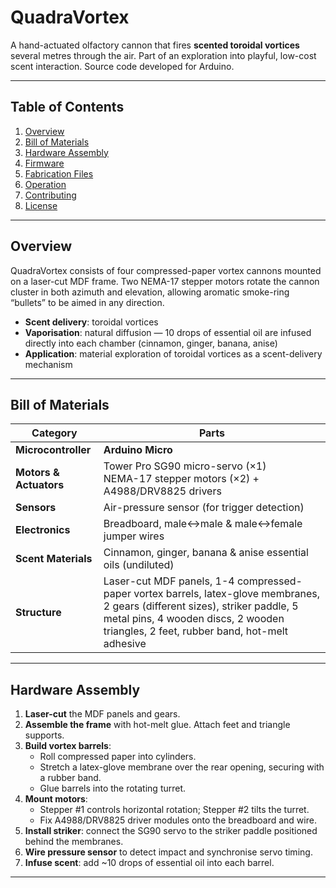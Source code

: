 # QuadraVortex

A hand-actuated olfactory cannon that fires **scented toroidal vortices** several metres through the air. Part of an exploration into playful, low-cost scent interaction. Source code developed for Arduino.

---

## Table of Contents
1. [Overview](#overview)  
2. [Bill of Materials](#bill-of-materials)  
3. [Hardware Assembly](#hardware-assembly)  
4. [Firmware](#firmware)  
5. [Fabrication Files](#fabrication-files)  
6. [Operation](#operation)  
7. [Contributing](#contributing)  
8. [License](#license)  

---

## Overview
QuadraVortex consists of four compressed-paper vortex cannons mounted on a laser-cut MDF frame. Two NEMA-17 stepper motors rotate the cannon cluster in both azimuth and elevation, allowing aromatic smoke-ring “bullets” to be aimed in any direction.

* **Scent delivery**: toroidal vortices  
* **Vaporisation**: natural diffusion — 10 drops of essential oil are infused directly into each chamber (cinnamon, ginger, banana, anise)  
* **Application**: material exploration of toroidal vortices as a scent-delivery mechanism  

---

## Bill of Materials

| Category | Parts |
|----------|-------|
| **Microcontroller** | **Arduino Micro** |
| **Motors & Actuators** | Tower Pro SG90 micro-servo (×1)<br>NEMA-17 stepper motors (×2) + A4988/DRV8825 drivers |
| **Sensors** | Air-pressure sensor (for trigger detection) |
| **Electronics** | Breadboard, male↔male & male↔female jumper wires |
| **Scent Materials** | Cinnamon, ginger, banana & anise essential oils (undiluted) |
| **Structure** | Laser-cut MDF panels, 1-4 compressed-paper vortex barrels, latex-glove membranes, 2 gears (different sizes), striker paddle, 5 metal pins, 4 wooden discs, 2 wooden triangles, 2 feet, rubber band, hot-melt adhesive |

---

## Hardware Assembly

1. **Laser-cut** the MDF panels and gears.  
2. **Assemble the frame** with hot-melt glue. Attach feet and triangle supports.  
3. **Build vortex barrels**:  
   * Roll compressed paper into cylinders.  
   * Stretch a latex-glove membrane over the rear opening, securing with a rubber band.  
   * Glue barrels into the rotating turret.  
4. **Mount motors**:  
   * Stepper #1 controls horizontal rotation; Stepper #2 tilts the turret.  
   * Fix A4988/DRV8825 driver modules onto the breadboard and wire.  
5. **Install striker**: connect the SG90 servo to the striker paddle positioned behind the membranes.  
6. **Wire pressure sensor** to detect impact and synchronise servo timing.  
7. **Infuse scent**: add ~10 drops of essential oil into each barrel.  

---
